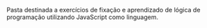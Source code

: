 Pasta destinada a exercícios de fixação e aprendizado de lógica de programação utilizando JavaScript como linguagem.
